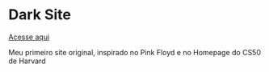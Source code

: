 # Dark Site
[Acesse aqui](https://danilo-xaxa.github.io/dark_site/)

 Meu primeiro site original, inspirado no Pink Floyd e no Homepage do CS50 de Harvard
